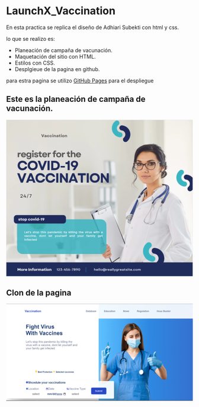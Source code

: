 # LaunchX_Vaccination

En esta practica se replica el diseño de Adhiari Subekti con html y css.

lo que se realizo es:

- Planeación de campaña de vacunación.
- Maquetación del sitio con HTML.
- Estilos con CSS.
- Desplgieue de la pagina en github.

para estra pagina se utilizo [GitHub Pages](https://daveoval.github.io/LaunchX_Vaccination/) para el despliegue

## Este es la planeación de campaña de vacunación.
![This is an image](vaccination.PNG)


## Clon de la pagina
![This is an image](vaccination2.PNG)
